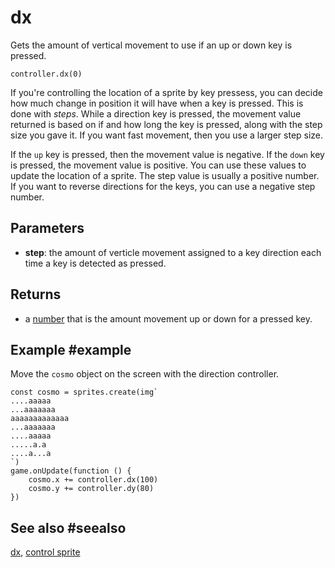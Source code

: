 # dx

Gets the amount of vertical movement to use if an up or down key is pressed.

```sig
controller.dx(0)
```

If you're controlling the location of a sprite by key pressess, you can decide how much change in position it will have when a key is pressed. This is done with _steps_. While a direction key is pressed, the movement value returned is based on if and how long the key is pressed, along with the step size you gave it. If you want fast movement, then you use a larger step size.

If the ``up`` key is pressed, then the movement value is negative. If the ``down`` key is pressed, the movement value is positive. You can use these values to update the location of a sprite. The step value is usually a positive number. If you want to reverse directions for the keys, you can use a negative step number.

## Parameters

* **step**: the amount of verticle movement assigned to a key direction each time a key is detected as pressed.

## Returns

* a [number](/types/number) that is the amount movement up or down for a pressed key.

## Example #example

Move the ``cosmo`` object on the screen with the direction controller.

```blocks
const cosmo = sprites.create(img`
....aaaaa
...aaaaaaa
aaaaaaaaaaaaa
...aaaaaaa
....aaaaa
.....a.a
....a...a
`)
game.onUpdate(function () {
    cosmo.x += controller.dx(100)
    cosmo.y += controller.dy(80)
})
```

## See also #seealso

[dx](/reference/controller/dx),
[control sprite](/reference/controller/control-sprite)
